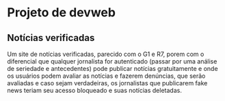 # Projeto de devweb

## Notícias verificadas

Um site de notícias verificadas, parecido com o G1 e R7, porem com o diferencial que qualquer jornalista for autenticado (passar por uma análise de seriedade e antecedentes) pode publicar notícias gratuitamente e onde os usuários podem avaliar as notícias e fazerem denúncias, que serão avaliadas e caso sejam verdadeiras, os jornalistas que publicarem fake news teriam seu acesso bloqueado e suas notícias deletadas.
